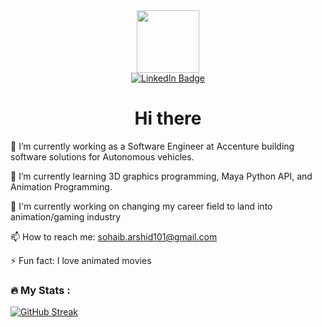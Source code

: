 
<div id="header" align="center">
  <img src="https://media.giphy.com/media/M9gbBd9nbDrOTu1Mqx/giphy.gif" width="100"/>
</div>

<div id="badges", align="center">
  <a href="https://www.linkedin.com/in/sohaib-arshid-bab736127/">
    <img src="https://img.shields.io/badge/LinkedIn-blue?style=for-the-badge&logo=linkedin&logoColor=white" alt="LinkedIn Badge"/>
  </a>
</div>

<h1 align="center">
  Hi there
</h1>

🔭 I’m currently working as a Software Engineer at Accenture building software solutions for Autonomous vehicles. 

🌱 I’m currently learning 3D graphics programming, Maya Python API, and Animation Programming.

👯 I'm currently working on changing my career field to land into animation/gaming industry

📫 How to reach me: sohaib.arshid101@gmail.com

⚡ Fun fact: I love animated movies

### :fire: My Stats :

[![GitHub Streak](http://github-readme-streak-stats.herokuapp.com?user=Sohaib90&theme=merko&date_format=M%20j%5B%2C%20Y%5D)](https://git.io/streak-stats)


<!--
**Sohaib90/Sohaib90** is a ✨ _special_ ✨ repository because its `README.md` (this file) appears on your GitHub profile.

Here are some ideas to get you started:

- 🔭 I’m currently working on ...
- 🌱 I’m currently learning ...
- 👯 I’m looking to collaborate on ...
- 🤔 I’m looking for help with ...
- 💬 Ask me about ...
- 📫 How to reach me: ...
- 😄 Pronouns: ...
- ⚡ Fun fact: ...
-->
